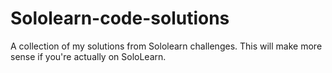 # Sololearn-code-solutions
A collection of my solutions from Sololearn challenges.
This will make more sense if you're actually on SoloLearn.
